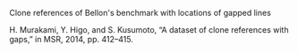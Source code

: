 Clone references of Bellon's benchmark with locations of gapped lines

H. Murakami, Y. Higo, and S. Kusumoto, “A dataset of clone references with gaps,” in MSR, 2014, pp. 412–415.
